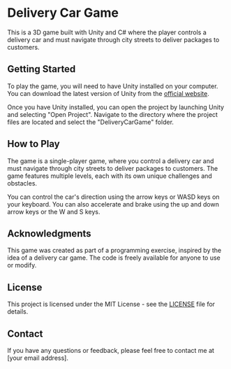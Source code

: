 # Delivery Car Game

This is a 3D game built with Unity and C# where the player controls a delivery car and must navigate through city streets to deliver packages to customers.

## Getting Started

To play the game, you will need to have Unity installed on your computer. You can download the latest version of Unity from the [official website](https://unity.com/).

Once you have Unity installed, you can open the project by launching Unity and selecting "Open Project". Navigate to the directory where the project files are located and select the "DeliveryCarGame" folder.

## How to Play

The game is a single-player game, where you control a delivery car and must navigate through city streets to deliver packages to customers. The game features multiple levels, each with its own unique challenges and obstacles.

You can control the car's direction using the arrow keys or WASD keys on your keyboard. You can also accelerate and brake using the up and down arrow keys or the W and S keys.

## Acknowledgments

This game was created as part of a programming exercise, inspired by the idea of a delivery car game. The code is freely available for anyone to use or modify.

## License

This project is licensed under the MIT License - see the [LICENSE](LICENSE) file for details.

## Contact

If you have any questions or feedback, please feel free to contact me at [your email address].

